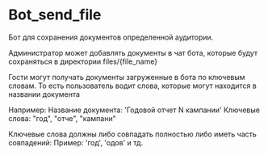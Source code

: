 # Bot_send_file

Бот для сохранения документов определенной аудитории.

Администратор может добавлять документы в чат бота, которые будут сохраняться в директории files/{file_name}

Гости могут получать документы загруженные в бота по ключевым словам. То есть пользователь водит слова, которые могут находится в названии документа 

Например: 
    Название документа: 'Годовой отчет N кампании'
    Ключевые слова: "год", "отче", "кампани"

Ключевые слова должны либо совпадать полностью либо иметь часть совпадений:
    Пример: 'год', 'одов' и тд.
    